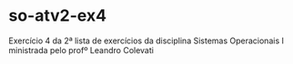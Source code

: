 # so-atv2-ex4
Exercício 4 da 2ª lista de exercícios da disciplina Sistemas Operacionais I ministrada pelo profº Leandro Colevati
